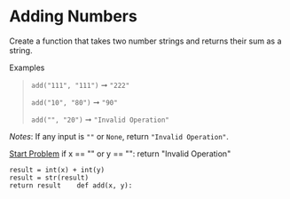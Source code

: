 # Adding Numbers

Create a function that takes two number strings and returns their sum as a string.

Examples
> `add("111", "111")` ➞ `"222"`
>
> `add("10", "80")` ➞ `"90"`
>
> `add("", "20")` ➞ `"Invalid Operation"`


*Notes*:
If any input is `""` or `None`, return `"Invalid Operation"`.

[Start Problem](https://replit.com/team/whs-spring-2023/Adding-Numbers)
   if x == "" or  y == "":
        return "Invalid Operation" 
        
    result = int(x) + int(y)
    result = str(result)
    return result    def add(x, y):

